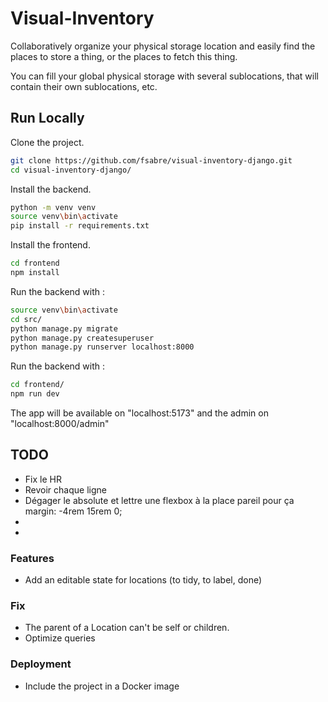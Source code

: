 # Visual-Inventory

Collaboratively organize your physical storage location and easily find the places to store a thing, or the places to
fetch this thing.

You can fill your global physical storage with several sublocations, that will contain their own sublocations, etc.

## Run Locally

Clone the project.

```bash
git clone https://github.com/fsabre/visual-inventory-django.git
cd visual-inventory-django/
```

Install the backend.

```bash
python -m venv venv
source venv\bin\activate
pip install -r requirements.txt
```

Install the frontend.

```bash
cd frontend
npm install
```

Run the backend with :

```bash
source venv\bin\activate
cd src/
python manage.py migrate
python manage.py createsuperuser
python manage.py runserver localhost:8000
```

Run the backend with :

```bash
cd frontend/
npm run dev
```

The app will be available on "localhost:5173" and the admin on "localhost:8000/admin"

## TODO

- Fix le HR
- Revoir chaque ligne
- Dégager le absolute et lettre une flexbox à la place pareil pour ça margin: -4rem 15rem 0;
- 
- 


### Features

- Add an editable state for locations (to tidy, to label, done)

### Fix

- The parent of a Location can't be self or children.
- Optimize queries

### Deployment

- Include the project in a Docker image
